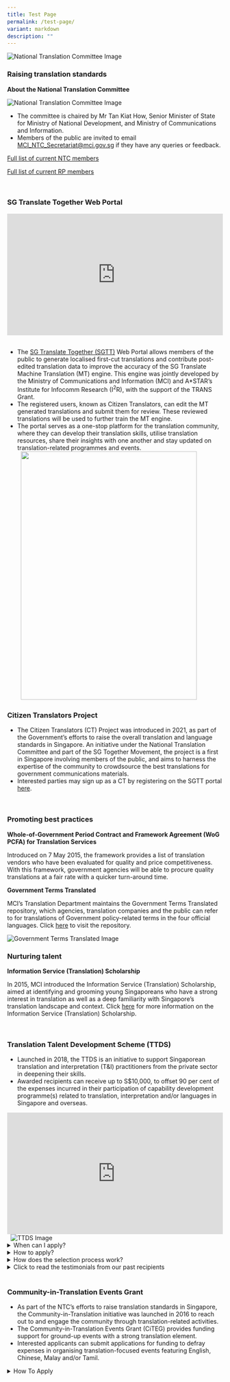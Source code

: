 ```yaml
---
title: Test Page
permalink: /test-page/
variant: markdown
description: ""
---
```

<img alt="National Translation Committee Image" src="https://www.mci.gov.sg/images/TD/updated%20ifg%201_ntc%20banner_mci%20website%20revamp%202023.png">
&nbsp;
<section id="raising-translation-standards">
	<h3>Raising translation standards</h3>

<p><strong>About the National Translation Committee</strong></p>
<img alt="National Translation Committee Image" src="https://www.mci.gov.sg/images/TD/updated%20ifg%202_ntc%20and%20rp%20ifg_mci%20website%20revamp%202023.png">

<ul>
<li>The committee is chaired by Mr Tan Kiat How, Senior Minister of State for Ministry of National Development, and Ministry of Communications and Information.</li>
<li>Members of the public are invited to email <a href="mailto:MCI_NTC_Secretariat@mci.gov.sg">MCI_NTC_Secretariat@mci.gov.sg</a> if they have any queries or feedback.</li>
</ul>

<p><a href="https://www.mci.gov.sg/files/Translation/full_list_of_6th_term_ntc_members__29_feb_2024.pdf">Full list of current NTC members</a></p>
<p><a href="https://www.mci.gov.sg/files/Translation/Full_list_of_6th_Term_RP_members_11Mar2024.pdf">Full list of current RP members</a></p>
</section>
<br>
<section id="sgtt-web-portal">
	<h3>SG Translate Together Web Portal</h3>

<div style="position:relative;padding-top:56.25%;"> <iframe style="position:absolute;top:0;left:0;width:100%;height:100%;" align="center" allowfullscreen="" allow="accelerometer; autoplay; clipboard-write; encrypted-media; gyroscope; picture-in-picture" frameborder="0" title="YouTube video player" src="https://www.youtube.com/embed/-OYRSf0Kx_Y" height="315" width="560"></iframe> </div>
&nbsp;

<ul>
<li>The <a href="https://www.sgtranslatetogether.gov.sg/">SG Translate Together (SGTT)</a> Web Portal allows members of the public to generate localised first-cut translations and contribute post-edited translation data to improve the accuracy of the SG Translate Machine Translation (MT) engine. This engine was jointly developed by the Ministry of Communications and Information (MCI) and A*STAR’s Institute for Infocomm Research (I<sup>2</sup>R), with the support of the TRANS Grant. </li>
<li>The registered users, known as Citizen Translators, can edit the MT generated translations and submit them for review. These reviewed translations will be used to further train the MT engine.</li>
<li>The portal serves as a one-stop platform for the translation community, where they can develop their translation skills, utilise translation resources, share their insights with one another and stay updated on translation-related programmes and events.</li>
&nbsp;

<img src="https://www.mci.gov.sg/images/TD/sgtt%20edm.jpg" style="height:580px; width:411px;">
&nbsp;

</ul></section>

<section id="citizens-translators-project">
	<h3>Citizen Translators Project</h3>

<ul>
<li>The Citizen Translators (CT) Project was introduced in 2021, as part of the Government’s efforts to raise the overall translation and language standards in Singapore. An initiative under the National Translation Committee and part of the SG Together Movement, the project is a first in Singapore involving members of the public, and aims to harness the expertise of the community to crowdsource the best translations for government communications materials. </li>
<li>Interested parties may sign up as a CT by registering on the SGTT portal <a href="https://www.sgtranslatetogether.gov.sg/">here</a>.</li>

</ul></section>
<br>
<section id="promoting-best-practices">
	<h3>Promoting best practices</h3>

<p><strong>Whole-of-Government Period Contract and Framework Agreement (WoG PCFA) for Translation Services</strong></p>

<p>Introduced on 7 May 2015, the framework provides a list of translation vendors who have been evaluated for quality and price competitiveness. With this framework, government agencies will be able to procure quality translations at a fair rate with a quicker turn-around time.</p>
	
<p><strong>Government Terms Translated</strong></p>

<p>MCI’s Translation Department maintains the Government Terms Translated repository, which agencies, translation companies and the public can refer to for translations of Government policy-related terms in the four official languages. Click <a href="https://www.translatedterms.gov.sg/">here</a> to visit the repository.</p>

<img alt="Government Terms Translated Image" src="https://www.mci.gov.sg/images/TD/updated%20ifg%203_gtt%20ifg_mci%20website%20revamp%202023.png">
&nbsp;

</section>

<section id="nurturing-talent">
	<h3>Nurturing talent</h3>

<p><strong>Information Service (Translation) Scholarship</strong></p>

<p>In 2015, MCI introduced the Information Service (Translation) Scholarship, aimed at identifying and grooming young Singaporeans who have a strong interest in translation as well as a deep familiarity with Singapore’s translation landscape and context. Click <a href="https://www.mci.gov.sg/join-us/scholarship/overview/">here</a> for more information on the Information Service (Translation) Scholarship. </p>
</section>
<br>
<section id="translation-talent-development-scheme">
	<h3>Translation Talent Development Scheme (TTDS)</h3>

<ul>
<li>Launched in 2018, the TTDS is an initiative to support Singaporean translation and interpretation (T&amp;I) practitioners from the private sector in deepening their skills.</li>
<li>Awarded recipients can receive up to S$10,000, to offset 90 per cent of the expenses incurred in their participation of capability development programme(s) related to translation, interpretation and/or languages in Singapore and overseas.</li>

</ul>
<div style="position:relative;padding-top:56.25%;"> <iframe style="position:absolute;top:0;left:0;width:100%;height:100%;" align="center" allowfullscreen="" allow="accelerometer; autoplay; clipboard-write; encrypted-media; gyroscope; picture-in-picture" frameborder="0" title="YouTube video player" src="https://www.youtube.com/embed/Lcflsk1blxA?si=I-YO_L03DRH0VaeQ" height="315" width="560"></iframe> </div>
&nbsp;

<img alt="TTDS Image" src="https://www.mci.gov.sg/images/TD/ttds%20brochure.png">

<style>  
  details { 
    border: 1px solid #ccc;  
    background-color: #f9f9f9;  
    border-radius: 4px;  
    padding: 10px;  
    margin-bottom: 10px;  
  }  

  summary {  
    font-weight: bold;  
    cursor: pointer;  
  }  
</style> &nbsp;

<details> 
<summary>When can I apply?</summary>
<br>
Applications are now open from 1 April 2024 to 30 June 2024 (both dates inclusive).
<br><br>
</details>

<details> 
<summary>How to apply?</summary>
Please read through the <a rel="noopener noreferrer" target="_blank" href="https://www.mci.gov.sg/files/Translation/TTDS_Application_Guide_2024.pdf">TTDS Application Guide</a> to find out more about TTDS. Please take note that the <a rel="noopener noreferrer" target="_blank" href="https://go.gov.sg/ttds-application">TTDS Application Form</a> has to be completed in one sitting, as incomplete applications cannot be saved as drafts. Hence, please set aside sufficient time to prepare the supporting documents (preferably in Microsoft Word or Adobe Acrobat PDF formats) required for the submission:
<br><br>
1. <a rel="noopener noreferrer" target="_blank" href="https://go.gov.sg/ttds-cdp">Capability Development Plan form</a> - download the form and upload it to the TTDS Application Form after completion
<br><br>
2. Curriculum vitae
<br><br>
3. Proof of enrolment (e.g., letter of acceptance / matriculation) OR application (e.g., application acknowledgement emails) OR awaiting confirmation / invitation (e.g., registration emails) from the programme provider of each programme OR plan(s) to apply for upcoming programmes (screenshots of programme details stating the application period if it has yet to commence)
<br><br>
4. Translation portfolio with non-confidential items (for translation practitioners) and/or testimonials from clients (for both translation and interpretation practitioners)
<br><br>
<i>Items 2 to 4 above must be saved as a single ZIP file (max file size 4MB), and submitted via the TTDS Application Form.</i>
<br><br>
All applications must reach the NTC Secretariat by 30 June, 2359hrs (Singapore time)
of the application year.
<br><br>
For more information, please refer to:
<br>
<table>
<thead>
<tr>
<th>TTDS Application Guide</th>
<th>TTDS Application Form</th>
<th>TTDS Capability Development Plan Form</th>
<th>TTDS Enquiry Form</th>
</tr>
</thead>
<tbody>
<tr>
<td><a rel="noopener noreferrer" target="_blank" href="https://www.mci.gov.sg/files/Translation/TTDS_Application_Guide_2024.pdf">Application Guide</a></td>
<td><a rel="noopener noreferrer" target="_blank" href="https://go.gov.sg/ttds-application">Application Form</a></td>
<td><a rel="noopener noreferrer" target="_blank" href="https://go.gov.sg/ttds-cdp">Capability Development Plan Form</a></td>
<td> 
<a rel="noopener noreferrer" target="_blank" href="https://go.gov.sg/ttds-enquiry">Enquiry Form</a></td>
</tr>
</tbody>
</table>
<br><br>
</details>

<details> 
<summary>How does the selection process work?</summary>
<br>
There are two rounds of evaluation:
<br><br>
1. All applications are rigorously assessed by a panel of assessors, who will shortlist
applicants for an interview based on the evaluation criteria;
<br><br>
2. Recipients are selected from the shortlisted pool by a panel of interviewers based
on interview performance.
<br><br>
</details>	
	
<details> &nbsp;
&nbsp;<summary>Click to read the testimonials from our past recipients</summary> &nbsp;

<br>
<div style="display: flex;"> <img style="width: 50%; max-width: 100%; height: auto;" alt="Image 1" src="/images/TD/ttds%20testimonial%20image%201.png"> <img style="width: 50%; max-width: 100%; height: auto;" alt="Image 2" src="/images/TD/ttds%20testimonial%20image%202.png"> </div>
<div style="display: flex;"> <img style="width: 50%; max-width: 100%; height: auto;" alt="Image 1" src="/images/TD/ttds%20testimonial%20image%203.png"> <img style="width: 50%; max-width: 100%; height: auto;" alt="Image 2" src="/images/TD/ttds%20testimonial%20image%204.png"> </div>
<div style="display: flex;"> <img style="width: 50%; max-width: 100%; height: auto;" alt="Image 1" src="/images/TD/ttds%20testimonial%20image%205.png"> <img style="width: 50%; max-width: 100%; height: auto;" alt="Image 2" src="/images/TD/ttds%20testimonial%20image%206.png"> </div>

</details>
</section>
&nbsp;

<section id="community-in-translation-events-grant">
	<h3>Community-in-Translation Events Grant</h3>

<ul>
<li>As part of the NTC’s efforts to raise translation standards in Singapore, the Community-in-Translation initiative was launched in 2016 to reach out to and engage the community through translation-related activities.</li>
<li>The Community-in-Translation Events Grant (CiTEG) provides funding support for ground-up events with a strong translation element.</li>
<li>Interested applicants can submit applications for funding to defray expenses in organising translation-focused events featuring English, Chinese, Malay and/or Tamil.</li>
</ul>

<style>  
  details {  
    border: 1px solid #ccc;  
    background-color: #f9f9f9;  
    border-radius: 4px;  
    padding: 10px;  
    margin-bottom: 10px;  
  }  
  summary {  
    font-weight: bold;  
    cursor: pointer;  
  }  

</style> 
<details> 
&nbsp;<summary>How To Apply</summary>&nbsp;
<br>
Current and upcoming application cycles:
<br>
<title>Table Example</title> &nbsp;
<table><thead><tr><th>Application period</th><th>For proposed events which start in</th></tr></thead><tbody><tr><td>1 February 2024 to 31 March 2024</td><td>July 2024 to December 2024</td></tr><tr><td>1 August 2024 to 30 September 2024</td><td>January 2025 to June 2025</td></tr></tbody></table>
<br>
For more information, please refer to:
<br><br>
<title>Table Example</title>
<table>
<thead>
<tr>
<th>CiTEG Enquiry Form</th>
<th>CiTEG Application Guide</th>
<th>CiTEG Application Form</th>
</tr>
</thead>
<tbody>
<tr>
<td><a href="https://go.gov.sg/citeg-enquiry">Enquiry Form</a></td>
<td><a href="https://www.mci.gov.sg/files/Translation/CiTEG_Application_Guide_caa_21_Sep_2023.pdf">Application Guide</a></td>
<td><a href="https://www.mci.gov.sg/files/Translation/citeg%20application%20form%20(updated%2030%20apr%202021).pdf">Application Form</a></td>
</tr>
</tbody>
</table><br><br>
</details>
</section>